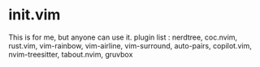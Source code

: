 # init.vim
This is for me, but anyone can use it.
plugin list :
  nerdtree,
  coc.nvim,
  rust.vim,
  vim-rainbow,
  vim-airline,
  vim-surround,
  auto-pairs,
  copilot.vim,
  nvim-treesitter,
  tabout.nvim,
  gruvbox
